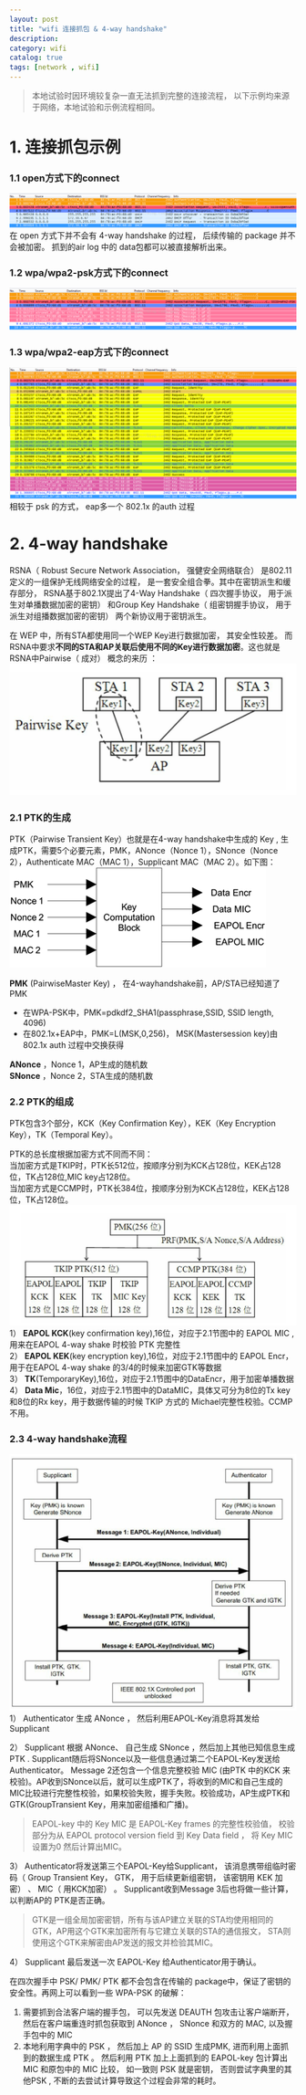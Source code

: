 ```yaml
---
layout: post
title: "wifi 连接抓包 & 4-way handshake"
description:
category: wifi
catalog: true
tags: [network , wifi]
---
```

> 本地试验时因环境较复杂一直无法抓到完整的连接流程， 以下示例均来源于网络，本地试验和示例流程相同。

# 1. 连接抓包示例 
### 1.1 open方式下的connect
![](/images/network/wifi_connect_open.png)
在 open 方式下并不会有 4-way handshake 的过程， 后续传输的 package 并不会被加密。 抓到的air log 中的 data包都可以被直接解析出来。

### 1.2 wpa/wpa2-psk方式下的connect
![](/images/network/wifi_connect_wpa.png)

### 1.3 wpa/wpa2-eap方式下的connect
![](/images/network/wifi_connect_eap.png)
相较于 psk 的方式， eap多一个 802.1x 的auth 过程

# 2. 4-way handshake
RSNA（ Robust Secure Network Association， 强健安全网络联合） 是802.11定义的一组保护无线网络安全的过程， 是一套安全组合拳。其中在密钥派生和缓存部分， RSNA基于802.1X提出了4-Way Handshake（ 四次握手协议， 用于派生对单播数据加密的密钥） 和Group Key Handshake（ 组密钥握手协议， 用于派生对组播数据加密的密钥） 两个新协议用于密钥派生。 

在 WEP 中，所有STA都使用同一个WEP Key进行数据加密， 其安全性较差。 而RSNA中要求**不同的STA和AP关联后使用不同的Key进行数据加密**。这也就是RSNA中Pairwise（ 成对） 概念的来历 ：
![](/images/network/wifi_Pairwise_Key.png)

### 2.1 PTK的生成
PTK（Pairwise Transient Key）也就是在4-way handshake中生成的 Key , 生成PTK，需要5个必要元素，PMK，ANonce（Nonce 1），SNonce（Nonce 2），Authenticate MAC（MAC 1），Supplicant MAC（MAC 2）。如下图： 
![](/images/network/wifi_ptk.png)

**PMK** (PairwiseMaster Key) ， 在4-wayhandshake前，AP/STA已经知道了PMK   
+ 在WPA-PSK中，PMK=pdkdf2_SHA1(passphrase,SSID, SSID length, 4096)
+ 在802.1x+EAP中，PMK=L(MSK,0,256)， MSK(Mastersession key)由802.1x auth 过程中交换获得     

**ANonce** ，Nonce 1，AP生成的随机数     
**SNonce** ，Nonce 2，STA生成的随机数    

### 2.2 PTK的组成
PTK包含3个部分，KCK（Key Confirmation Key），KEK（Key Encryption Key），TK（Temporal Key）。    

PTK的总长度根据加密方式不同而不同：    
当加密方式是TKIP时，PTK长512位，按顺序分别为KCK占128位，KEK占128位，TK占128位,MIC key占128位。    
当加密方式是CCMP时，PTK长384位，按顺序分别为KCK占128位，KEK占128位，TK占128位。   
![](/images/network/wifi_ptk_format.png)
1） **EAPOL KCK**(key confirmation key),16位，对应于2.1节图中的 EAPOL MIC , 用来在EAPOL 4-way shake 时校验 PTK 完整性    
2） **EAPOL KEK**(key encryption key),16位，对应于2.1节图中的 EAPOL Encr，用于在EAPOL 4-way shake 的3/4的时候来加密GTK等数据   
3） **TK**(TemporaryKey),16位，对应于2.1节图中的DataEncr，用于加密单播数据    
4）  **Data Mic**，16位，对应于2.1节图中的DataMIC，具体又可分为8位的Tx key和8位的Rx key，用于数据传输的时候 TKIP 方式的 Michael完整性校验。CCMP不用。

### 2.3 4-way handshake流程
![](/images/network/wifi_ptk_process.png)
1） Authenticator 生成 ANonce ， 然后利用EAPOL-Key消息将其发给Supplicant    

2） Supplicant 根据 ANonce、 自己生成 SNonce ，然后加上其他已知信息生成 PTK . Supplicant随后将SNonce以及一些信息通过第二个EAPOL-Key发送给Authenticator。 Message 2还包含一个信息完整校验 MIC (由PTK 中的KCK 来校验)。AP收到SNonce以后，就可以生成PTK了，将收到的MIC和自己生成的MIC比较进行完整性校验，如果校验失败，握手失败。校验成功，AP生成PTK和GTK(GroupTransient Key，用来加密组播和广播)。    
> EAPOL-key 中的 Key MIC 是 EAPOL-Key frames 的完整性校验值， 校验部分为从 EAPOL protocol version field 到 Key Data field ， 将 Key MIC 设置为0 然后计算出MIC。

3）  Authenticator将发送第三个EAPOL-Key给Supplicant， 该消息携带组临时密码（ Group Transient Key， GTK， 用于后续更新组密钥， 该密钥用 KEK 加密） 、 MIC（ 用KCK加密） 。 Supplicant收到Message 3后也将做一些计算， 以判断AP的 PTK是否正确。 
> GTK是一组全局加密密钥，所有与该AP建立关联的STA均使用相同的GTK，AP用这个GTK来加密所有与它建立关联的STA的通信报文， STA则使用这个GTK来解密由AP发送的报文并检验其MIC。

4） Supplicant 最后发送一次 EAPOL-Key 给Authenticator用于确认。

在四次握手中 PSK/ PMK/ PTK 都不会包含在传输的 package中，保证了密钥的安全性。再网上可以看到一些 WPA-PSK 的破解：   
1. 需要抓到合法客户端的握手包， 可以先发送 DEAUTH 包攻击让客户端断开，然后在客户端重连时抓包获取到 ANonce ， SNonce 和双方的 MAC, 以及握手包中的 MIC    
2. 本地利用字典中的 PSK ， 然后加上 AP 的 SSID 生成PMK, 进而利用上面抓到的数据生成 PTK 。 然后利用 PTK 加上上面抓到的 EAPOL-key 包计算出 MIC 和原包中的 MIC 比较， 如一致则 PSK 就是密钥， 否则尝试字典里的其他PSK , 不断的去尝试计算导致这个过程会非常的耗时。






